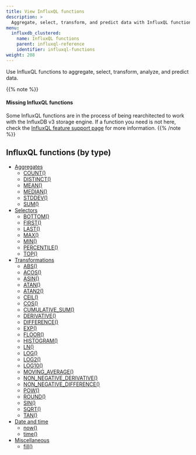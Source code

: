 ```yaml
---
title: View InfluxQL functions
description: >
  Aggregate, select, transform, and predict data with InfluxQL functions.
menu:
  influxdb_clustered:
    name: InfluxQL functions
    parent: influxql-reference
    identifier: influxql-functions
weight: 208
---
```


Use InfluxQL functions to aggregate, select, transform, analyze, and predict data.

{{% note %}}
#### Missing InfluxQL functions

Some InfluxQL functions are in the process of being rearchitected to work with
the InfluxDB v3 storage engine. If a function you need is not here, check the
[InfluxQL feature support page](/influxdb/clustered/reference/influxql/feature-support/#function-support)
for more information.
{{% /note %}}

## InfluxQL functions (by type)

- [Aggregates](/influxdb/clustered/reference/influxql/functions/aggregates/)
  - [COUNT()](/influxdb/clustered/reference/influxql/functions/aggregates/#count)
  - [DISTINCT()](/influxdb/clustered/reference/influxql/functions/aggregates/#distinct)
  - [MEAN()](/influxdb/clustered/reference/influxql/functions/aggregates/#mean)
  - [MEDIAN()](/influxdb/clustered/reference/influxql/functions/aggregates/#median)
  - [STDDEV()](/influxdb/clustered/reference/influxql/functions/aggregates/#stddev)
  - [SUM()](/influxdb/clustered/reference/influxql/functions/aggregates/#sum)
  <!-- - [INTEGRAL()](/influxdb/clustered/reference/influxql/functions/aggregates/#integral) -->
  <!-- - [MODE()](/influxdb/clustered/reference/influxql/functions/aggregates/#mode) -->
  <!-- - [SPREAD()](/influxdb/clustered/reference/influxql/functions/aggregates/#spread) -->
- [Selectors](/influxdb/clustered/reference/influxql/functions/selectors/)
  - [BOTTOM()](/influxdb/clustered/reference/influxql/functions/selectors/#bottom)
  - [FIRST()](/influxdb/clustered/reference/influxql/functions/selectors/#first)
  - [LAST()](/influxdb/clustered/reference/influxql/functions/selectors/#last)
  - [MAX()](/influxdb/clustered/reference/influxql/functions/selectors/#max)
  - [MIN()](/influxdb/clustered/reference/influxql/functions/selectors/#min)
  - [PERCENTILE()](/influxdb/clustered/reference/influxql/functions/selectors/#percentile)
  - [TOP()](/influxdb/clustered/reference/influxql/functions/selectors/#top)
  <!-- - [SAMPLE()](/influxdb/clustered/reference/influxql/functions/selectors/#sample) -->
- [Transformations](/influxdb/clustered/reference/influxql/functions/transformations/)
  - [ABS()](/influxdb/clustered/reference/influxql/functions/transformations/#abs)
  - [ACOS()](/influxdb/clustered/reference/influxql/functions/transformations/#acos)
  - [ASIN()](/influxdb/clustered/reference/influxql/functions/transformations/#asin)
  - [ATAN()](/influxdb/clustered/reference/influxql/functions/transformations/#atan)
  - [ATAN2()](/influxdb/clustered/reference/influxql/functions/transformations/#atan2)
  - [CEIL()](/influxdb/clustered/reference/influxql/functions/transformations/#ceil)
  - [COS()](/influxdb/clustered/reference/influxql/functions/transformations/#cos)
  - [CUMULATIVE_SUM()](/influxdb/clustered/reference/influxql/functions/transformations/#cumulative_sum)
  - [DERIVATIVE()](/influxdb/clustered/reference/influxql/functions/transformations/#derivative)
  - [DIFFERENCE()](/influxdb/clustered/reference/influxql/functions/transformations/#difference)
  - [EXP()](/influxdb/clustered/reference/influxql/functions/transformations/#exp)
  - [FLOOR()](/influxdb/clustered/reference/influxql/functions/transformations/#floor)
  - [HISTOGRAM()](/influxdb/clustered/reference/influxql/functions/transformations/#histogram)
  - [LN()](/influxdb/clustered/reference/influxql/functions/transformations/#ln)
  - [LOG()](/influxdb/clustered/reference/influxql/functions/transformations/#log)
  - [LOG2()](/influxdb/clustered/reference/influxql/functions/transformations/#log2)
  - [LOG10()](/influxdb/clustered/reference/influxql/functions/transformations/#log10)
  - [MOVING_AVERAGE()](/influxdb/clustered/reference/influxql/functions/transformations/#moving_average)
  - [NON_NEGATIVE_DERIVATIVE()](/influxdb/clustered/reference/influxql/functions/transformations/#non_negative_derivative)
  - [NON_NEGATIVE_DIFFERENCE()](/influxdb/clustered/reference/influxql/functions/transformations/#non_negative_difference)
  - [POW()](/influxdb/clustered/reference/influxql/functions/transformations/#pow)
  - [ROUND()](/influxdb/clustered/reference/influxql/functions/transformations/#round)
  - [SIN()](/influxdb/clustered/reference/influxql/functions/transformations/#sin)
  - [SQRT()](/influxdb/clustered/reference/influxql/functions/transformations/#sqrt)
  - [TAN()](/influxdb/clustered/reference/influxql/functions/transformations/#tan)
  <!-- - [ELAPSED()](/influxdb/clustered/reference/influxql/functions/transformations/#elapsed) -->
- [Date and time](/influxdb/clustered/reference/influxql/functions/date-time/)
  - [now()](/influxdb/clustered/reference/influxql/functions/date-time/#now)
  - [time()](/influxdb/clustered/reference/influxql/functions/date-time/#time)
- [Miscellaneous](/influxdb/clustered/reference/influxql/functions/misc/)
  - [fill()](/influxdb/clustered/reference/influxql/functions/misc/#fill)
<!-- - [Technical analysis](/influxdb/clustered/reference/influxql/functions/technical-analysis/) -->
  <!-- - (Predictive analysis) [HOLT_WINTERS()](/influxdb/clustered/reference/influxql/functions/technical-analysis/#holt_winters) -->
  <!-- - [CHANDE_MOMENTUM_OSCILLATOR()](/influxdb/clustered/reference/influxql/functions/technical-analysis/#chande_momentum_oscillator) -->
  <!-- - [DOUBLE_EXPONENTIAL_MOVING_AVERAGE()](/influxdb/clustered/reference/influxql/functions/technical-analysis/#double_exponential_moving_average) -->
  <!-- - [EXPONENTIAL_MOVING_AVERAGE()](/influxdb/clustered/reference/influxql/functions/technical-analysis/#exponential_moving_average) -->
  <!-- - [KAUFMANS_EFFICIENCY_RATIO()](/influxdb/clustered/reference/influxql/functions/technical-analysis/#kaufmans_adaptive_moving_average) -->
  <!-- - [KAUFMANS_ADAPTIVE_MOVING_AVERAGE()](/influxdb/clustered/reference/influxql/functions/technical-analysis/#kaufmans_adaptive_moving_average) -->
  <!-- - [RELATIVE_STRENGTH_INDEX()](/influxdb/clustered/reference/influxql/functions/technical-analysis/#relative_strength_index) -->
  <!-- - [TRIPLE_EXPONENTIAL_MOVING_AVERAGE()](/influxdb/clustered/reference/influxql/functions/technical-analysis/#triple_exponential_moving_average) -->
  <!-- - [TRIPLE_EXPONENTIAL_DERIVATIVE()](/influxdb/clustered/reference/influxql/functions/technical-analysis/#triple_exponential_derivative) -->
